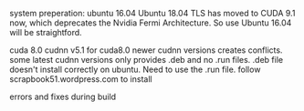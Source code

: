 system preperation:
ubuntu 16.04
Ubuntu 18.04 TLS has moved to CUDA 9.1 now, which deprecates the Nvidia Fermi Architecture. So use Ubuntu 16.04 will be straightford.

cuda 8.0
cudnn v5.1 for cuda8.0
newer cudnn versions creates conflicts.
some latest cudnn versions only provides .deb and no .run files. .deb file doesn't install correctly on ubuntu. Need to use the .run file.
follow scrapbook51.wordpress.com to install

errors and fixes during build
